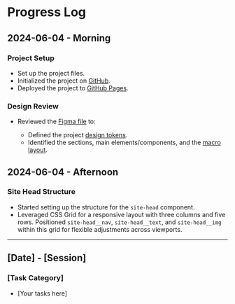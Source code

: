# Progress Log

## 2024-06-04 - Morning

### Project Setup

- Set up the project files.
- Initialized the project on [GitHub](https://github.com/nicholasgillespie/portfolio-developer).
- Deployed the project to [GitHub Pages](https://nicholasgillespie.github.io/portfolio-developer/).

### Design Review

- Reviewed the [Figma file](https://www.figma.com/design/GYHHinLxe2GZzy0y7JkMDJ/single-page-developer-portfolio?node-id=0-676&t=5XkTNLgJ6tUsAYzd-0) to:

  - Defined the project [design tokens](https://github.com/nicholasgillespie/body-mass/tree/main/src/styles/00-settings).
  - Identified the sections, main elements/components, and the [macro layout](../design/01-composition.jpg).
  <!-- - Further identified the components and determined the [micro layout](../design/02-components.jpg) for those elements. -->

## 2024-06-04 - Afternoon

### Site Head Structure

- Started setting up the structure for the `site-head` component.
- Leveraged CSS Grid for a responsive layout with three columns and five rows. Positioned `site-head__nav`, `site-head__text`, and `site-head__img` within this grid for flexible adjustments across viewports.

---

## [Date] - [Session]

### [Task Category]

- [Your tasks here]
